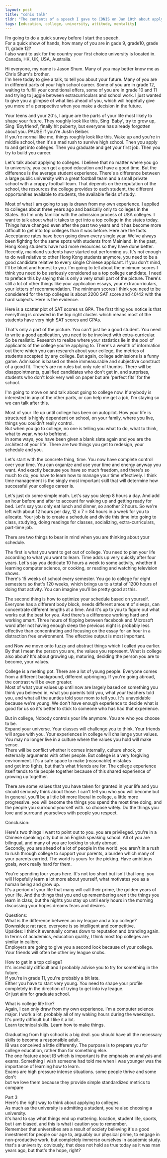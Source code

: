 ```yaml
---
layout: post
title: "cdnis talk"
tldr: "The contents of a speech I gave to CDNIS on Jan 10th about applying and going to college."
tags: [education, college, university, attitude, mentality]
---
```


I’m going to do  a quick survey before I start the speech.  
For a quick show of hands, how many of you are in gade 9, grade10, grade 11, grade 12?  
I also want to ask for the country your first choice university is located in. Canada, HK, UK, USA, Australia.

Hi everyone, my name is Jason Shum. Many of you may better know me as Chris Shum's brother.   
I'm here today to give a talk, to tell you about your future. Many of you are in different parts of your high school career. Some of you are in grade 12, waiting to fulfill your conditional offers, some of you are in grade 10 and 11 and trying to juggle between extracurriculars and school work. I just wanted to give you a glimpse of what lies ahead of you, which will hopefully give you more of a perspective when you make a decision in the future.

Your teens and your 20's, I argue are the parts of your life most likely to shape your future. They roughly look like this, Sing 'Baby', try to grow up, Sing 'Boyfriend', finally hit puberty, but everyone has already forgotten about you. PAUSE if you're Justin Beiber.   
If you're normal like me, things roughly look like this. Wake up and you're in middle school, then it's a mad rush to survive high school. Then you apply to and get into colleges. Then you graduate and get your first job. Then you try to build you career. 

Let's talk about applying to colleges. I believe that no matter where you go to university, you can get a good education and have a good time. But the difference is the average student experience. There's a difference between a large public university with a great football team and a small private school with a crappy football team. That depends on the reputation of the school, the resources the college provides to each student, the different opportunities available to students, the available fields of study.

Most of what I am going to say is drawn from my own experience. I applied to colleges about three years ago and basically only to colleges in the States. So I'm only familiar with the admission process of USA colleges. I want to talk about what it takes to get into a top college in the states today. Things have changed even after the past two years and it has become more difficult to get into top colleges than it was before. Here are the facts. Acceptance rates have been going down every single year. We've always been fighting for the same spots with students from Mainland. In the past, Hong Kong students have had more resources so they have done better. Recently, mainland students have started out performing us. It's not enough to do well relative to other Hong Kong students anymore, you need to be a good candidate relative to every single Chinese applicant. If you don't mind, I'll be blunt and honest to you. I'm going to tell about the minimum scores I think you need to be seriously considered as a top college candidate.  I need to preface this by saying this is only a very small part of the picture. There's still a lot of other things like your application essays, your extracurriculars, your letters of recommendation. The minimum scores I think you need to be considered for the top colleges is about 2200 SAT score and 40/42 with the hard subjects. Here is the evidence. 

Here is a scatter plot of SAT scores vs GPA. The first thing you notice is that everything is crowded in the top right cluster. which means most of the students have very high SAT scores and GPAs. 

That's only a part of the picture. You can't just be a good student. You need to write a good application, you need to be involved with extra-curricular.  So be realistic. Research to realize where your statistics lie in the pool of applicants of the college you're applying to. There's a wealth of information out there which you can research about your college, the metrics of students accepted by any college. But again, college admissions is a funny game. Admission is based on these immeasurable and subjective construct of a good fit.  There's are no rules but only rule of thumbs. There will be disappointments, qualified candidates who don't get in, and surprises, students who don't look very well on paper but are 'perfect fits' for the school.

I'm going to move on and talk about going to college now. If anybody is interested in any of the other parts, or can help me get a job, I'm staying so we can talk after this.

Most of your life up until college has been on autopilot. How your life is structured is highly dependent on school, on your family, where you live, things you couldn't really control.  
But when you go to college, no one is telling you what to do, what to think, what to wear, who to befriend.  
In some ways, you have been given a blank slate again and you are the architect of your life. There are two things you get to redesign, your schedule and you.

Let's start with the concrete thing, time. You now have complete control over your time. You can organize and use your time and energy anyway you want. And exactly because you have so much freedom, and there's so much to do, you have to learn how to manage your time effectively.
I think time management is the singly most important skill that will determine how successful your college career is.

Let's just do some simple math. Let's say you sleep 8 hours a day. And add an hour before and after to account for waking up and getting ready for bed. Let's say you only eat lunch and dinner, so another 2 hours.  So we're left with about 12 hours per day, 12 x 7 = 84 hours in a week for you to allocate. Your job is to create a schedule and divide this time into going to class, studying, doing readings for classes, socializing, extra-curriculars, part-time job.

There are two things to bear in mind when you are thinking about your schedule.

The first is what you want to get out of college. You need to plan your life according to what you want to learn. Time adds up very quickly after four years. Let's say you dedicate 10 hours a week to some activity, whether it learning computer science, or cooking, or reading and watching television shows.  
There's 15 weeks of school every semester. You go to college for eight semesters so that's 120 weeks, which brings us to a total of 1200 hours of doing that activity. You can imagine you'll be pretty good at this. 

The second thing is how to optimize your schedule based on yourself.  
Everyone has a different body block, needs different amount of sleeps, can concentrate different lengths at a time. And it's up to you to figure out what works out the best for you. And there's a difference working hard and working smart. Three hours of flipping between facebook and Microsoft word after not having enough sleep the previous night is probably less effective than concentrating and focusing on the essay for an hour in a distraction free environment.
The effective output is most important.

and Now we move onto fuzzy and abstract things which I called you earlier. By that I mean the person you are, the values you represent. What is college also about? It's about growing up, maturing, deciding the person you are to become, your values.

College is a melting pot. There are a lot of young people. Everyone comes from a different background, different upbringing. If you're going abroad, the contrast will be even greater.  
Most of what your values up until now are largely based on something you think you believed in, what you parents told you, what your teachers told you, and what all the aunties told your mom to tell you. It's unavoidable because we're young. We don't have enough experience to decide what is good for us so it's better to stick to someone who has had that experience.

But in college, Nobody controls your life anymore. You are who you choose to be.  
Expand your universe. Your classes will challenge you to think. Your friends will argue with you. Your experiences in college will challenge your values.  
You may no longer live in a culture where the values you hold will make sense.  
There will be conflict whether it comes internally, culture shock, or externally arguments with other people. But college is a very forgiving environment. It's a safe space to make (reasonable) mistakes  
and get into fights, but that's what friends are for. The college experience itself tends to tie people together because of this shared experience of growing up together.

There are some values that you have taken for granted in your life and you should seriously think about those. I can't tell you who you will become but In general, you'll be a little bit more liberal in college, a little more progressive. you will become the things you spend the most time doing, and the people you surround yourself with. so choose wifely. Do the things you love and surround yourselves with people you respect. 

Conclusion:

Here's two things I want to point out to you. you are privileged. you're in a Chinese speaking city but in an English speaking school. All of you are bilingual, and many of you are looking to study abroad.  
Secondly, you are ahead of a lot of people in the world. you aren't in a rush to rush through college to support your parents, a burden which many of your parents carried. The world is yours for the picking. Have ambitious goals, work really hard for them.

You're spending four years here. It's not too short but isn't that long. you will Hopefully learn a lot more about yourself, what motivates you as a human being and grow up.  
It's a period of your life that many will call their prime, the golden years of your life. And the things that you end up remembering aren't the things you learn in class, but the nights you stay up until early hours in the morning discussing your hopes dreams fears and desires.

Questions:  
What is the difference between an ivy league and a top college?  
Downsides: rat race. everyone is so intelligent and competitive.  
Upsides: I think it eventually comes down to reputation and branding again.  
In terms of academics, education quality, I think most top colleges are similar in calibre.   
Employers are going to give you a second look because of your college. Your friends will often be other ivy league snobs.

How to get in a top college?  
It's incredibly difficult and I probably advise you to try for something in the future.   
If you're in grade 11, you're probably a bit late.  
EIther you have to start very young. You need to shape your profile completely in the direction of trying to get into ivy league.  
Or just aim for graduate school. 

What is college life like?  
Again, I can only draw from my own experience. I'm a computer science major. I work a lot, probably all of my waking hours during the weekdays. It's pretty difficult but I like it a lot.   
Learn technical skills. Learn how to make things.

Graduating from high school is a big deal. you should have all the necessary skills to become a responsible adult.  
IB was conceived a little differently. The purpose is to prepare you for college education, rather than for something else.  
The one feature about IB which is important is the emphasis on analysis and exams.
Something I wish someone had told me when i was younger was the importance of learning how to learn.  
Exams are high pressure intense situations. some people thrive and some don't  
but we love them because they provide simple standardized metrics to compare

Part 3  
Here's the right way to think about applying to colleges.  
As much as the university is admitting a student, you're also choosing a university.  
it's hard to say what things end up mattering. location, student life, sports, but i am biased, and this is what i caution you to remember.  
Remember that universities are a result of society believing it's a good investment for people our age to, arguably our physical prime, to engage in non-productive work, but completely immerse ourselves in academic study. that's a university. obviously, that does not hold as true today as it was man years ago, but that's the hope, right?

